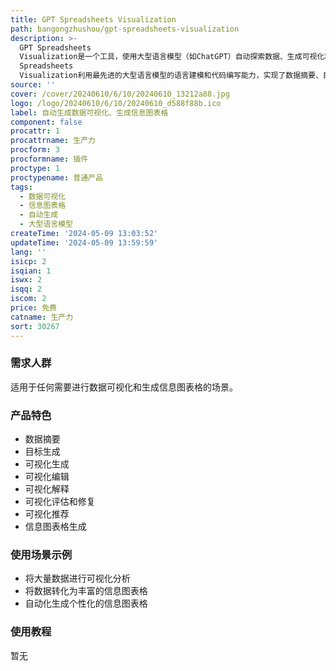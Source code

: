 ```yaml
---
title: GPT Spreadsheets Visualization
path: bangongzhushou/gpt-spreadsheets-visualization
description: >-
  GPT Spreadsheets
  Visualization是一个工具，使用大型语言模型（如ChatGPT）自动探索数据、生成可视化和信息图表格。它可以与任何编程语言和可视化库一起使用，例如matplotlib、seaborn、altair、d3等，并与多个大型语言模型提供商（ChatGPT、PaLM、Cohere、Huggingface等）一起使用。它包括四个模块：摘要生成器、目标探索器、可视化生成器和信息图表格生成器。GPT
  Spreadsheets
  Visualization利用最先进的大型语言模型的语言建模和代码编写能力，实现了数据摘要、目标生成、可视化生成、信息图表格生成以及对现有可视化的操作、可视化解释、自动修复、推荐等核心自动化可视化功能。
source: ''
cover: /cover/20240610/6/10/20240610_13212a88.jpg
logo: /logo/20240610/6/10/20240610_d588f88b.ico
label: 自动生成数据可视化、生成信息图表格
component: false
procattr: 1
procattrname: 生产力
procform: 3
procformname: 插件
proctype: 1
proctypename: 普通产品
tags:
  - 数据可视化
  - 信息图表格
  - 自动生成
  - 大型语言模型
createTime: '2024-05-09 13:03:52'
updateTime: '2024-05-09 13:59:59'
lang: ''
isicp: 2
isqian: 1
iswx: 2
isqq: 2
iscom: 2
price: 免费
catname: 生产力
sort: 30267
---
```




### 需求人群
适用于任何需要进行数据可视化和生成信息图表格的场景。

### 产品特色
* 数据摘要
* 目标生成
* 可视化生成
* 可视化编辑
* 可视化解释
* 可视化评估和修复
* 可视化推荐
* 信息图表格生成

### 使用场景示例
* 将大量数据进行可视化分析
* 将数据转化为丰富的信息图表格
* 自动化生成个性化的信息图表格

### 使用教程
暂无

  
